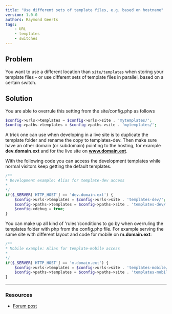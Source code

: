 ```yaml
---
title: "Use different sets of template files, e.g. based on hostname"
version: 1.0.0
authors: Raymond Geerts
tags:
    - URL
    - templates
    - switches
---
```


## Problem

You want to use a different location than `site/templates` when storing your template files - or use different sets of template files in parallel, based on a certain switch.

## Solution

You are able to overrule this setting from the site/config.php as follows

```php
$config->urls->templates = $config->urls->site . 'mytemplates/';
$config->paths->templates = $config->paths->site . 'mytemplates/';
```

A trick one can use when developing in a live site is to duplicate the template folder and rename the copy to templates-dev. Then make sure have an other domain (or subdomain) pointing to the hosting, for example **dev.domain.ext** and for the live site on **www.domain.ext**.

With the following code you can access the development templates while normal visitors keep getting the default templates.

```php
/**
* Development example: Alias for template-dev access
*
*/
if($_SERVER['HTTP_HOST'] == 'dev.domain.ext') {
    $config->urls->templates = $config->urls->site . 'templates-dev/';
    $config->paths->templates = $config->paths->site . 'templates-dev/';
    $config->debug = true;
}
```

You can make up all kind of 'rules'/conditions to go by when overruling the templates folder with php from the config.php file.
For example serving the same site with different layout and code for mobile on **m.domain.ext**:

```php
/**
* Mobile example: Alias for template-mobile access
*
*/
if($_SERVER['HTTP_HOST'] == 'm.domain.ext') {
    $config->urls->templates = $config->urls->site . 'templates-mobile/';
    $config->paths->templates = $config->paths->site . 'templates-mobile/';
}
```

---

### Resources

-   [Forum post](https://processwire.com/talk/topic/8789-should-all-template-files-put-under-sitetemplates-folder/#entry84861)
